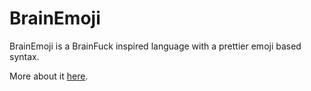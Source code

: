# BrainEmoji

BrainEmoji is a BrainFuck inspired language with a prettier emoji based syntax.

More about it [here](https://esolangs.org/wiki/BrainEmoji).




